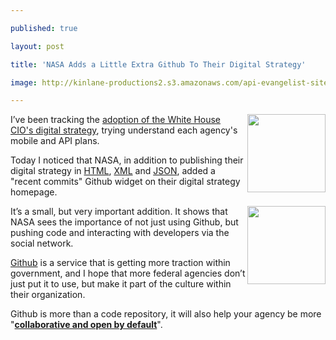 ---
published: true
layout: post
title: 'NASA Adds a Little Extra Github To Their Digital Strategy'
image: http://kinlane-productions2.s3.amazonaws.com/api-evangelist-site/blog/nasa_logo.png
---

<p><a title="NASA HTML Digital Strategy" href="https://www.nasa.gov/agency/digitalstrategy/index.html"><img src="https://s3.amazonaws.com/kinlane-productions2/api-evangelist/nasa/nasa_logo.png" alt="" width="125" align="right" /></a>
<p>I&rsquo;ve been tracking the <a title="progress of each federal agency&rsquo;s adoption of the White House CIO digital strategy" href="/federal_government.php">adoption of the White House CIO's digital strategy</a>, trying understand each agency's mobile and API plans.
<p>Today I noticed that NASA, in addition to publishing their digital strategy in <a title="NASA HTML Digital Strategy" href="https://www.nasa.gov/agency/digitalstrategy/index.html">HTML</a>, <a title="XML" href="https://www.nasa.gov/digitalstrategy.xml">XML</a> and <a title="NASA JSON Digital Strategy" href="https://www.nasa.gov/digitalstrategy.json">JSON</a>, added a "recent commits" Github widget on their digital strategy homepage.
<p><a title="NASA Github Recent Commits" href="https://github.com/nasa/digital-strategy"><img src="https://s3.amazonaws.com/kinlane-productions2/api-evangelist/nasa/NASA+-Recent-Commits.png" alt="" width="125" align="right" /></a>
<p>It&rsquo;s a small, but very important addition.  It shows that NASA sees the importance of not just using Github, but pushing code and interacting with developers via the social network.
<p><a title="Github" href="https://www.github.com">Github</a> is a service that is getting more traction within government, and I hope that more federal agencies don&rsquo;t just put it to use, but make it part of the culture within their organization.
<p>Github is more than a code repository, it will also help your agency be more "<strong><span style="text-decoration: underline;">collaborative and open by default</span></strong>".

